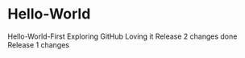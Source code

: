 # Hello-World
Hello-World-First
Exploring GitHub
Loving it
Release 2 changes done
Release 1 changes

